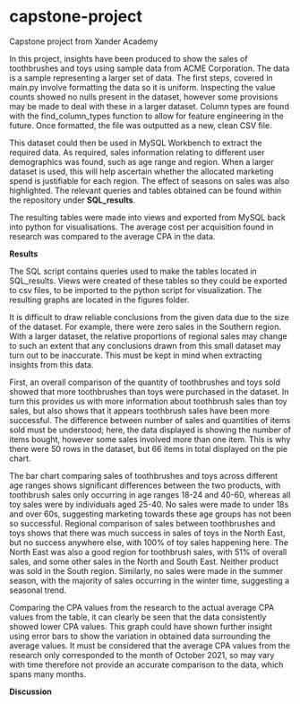 # capstone-project
Capstone project from Xander Academy

In this project, insights have been produced to show the sales of toothbrushes and toys using sample data from ACME Corporation.
The data is a sample representing a larger set of data. The first steps, covered in main.py involve formatting the data so it is uniform.
Inspecting the value counts showed no nulls present in the dataset, however some provisions may be made to deal with these in a larger dataset.
Column types are found with the find_column_types function to allow for feature engineering in the future.
Once formatted, the file was outputted as a new, clean CSV file.

This dataset could then be used in MySQL Workbench to extract the required data. As required, sales information relating to different
user demographics was found, such as age range and region. When a larger dataset is used, this will help ascertain whether the allocated marketing spend is justifiable for each region.
The effect of seasons on sales was also highlighted. The relevant queries and tables obtained can be found within the repository under **SQL_results**.

The resulting tables were made into views and exported from MySQL back into python for visualisations.
The average cost per acquisition found in research was compared to the average CPA in the data.

**Results**

The SQL script contains queries used to make the tables located in SQL_results. Views were created of these tables so they could be exported to csv files, to be imported to the python script for visualization. The resulting graphs are located in the figures folder. 

It is difficult to draw reliable conclusions from the given data due to the size of the dataset. For example, there were zero sales in the Southern region. With a larger dataset, the relative proportions of regional sales may change to such an extent that any conclusions drawn from this small dataset may turn out to be inaccurate. This must be kept in mind when extracting insights from this data. 

First, an overall comparison of the quantity of toothbrushes and toys sold showed that more toothbrushes than toys were purchased in the dataset. In turn this provides us with more information about toothbrush sales than toy sales, but also shows that it appears toothbrush sales have been more successful. The difference between number of sales and quantities of items sold must be understood; here, the data displayed is showing the number of items bought, however some sales involved more than one item. This is why there were 50 rows in the dataset, but 66 items in total displayed on the pie chart.

The bar chart comparing sales of toothbrushes and toys across different age ranges shows significant differences between the two products, with toothbrush sales only occurring in age ranges 18-24 and 40-60, whereas all toy sales were by individuals aged 25-40. No sales were made to under 18s and over 60s, suggesting marketing towards these age groups has not been so successful. Regional comparison of sales between toothbrushes and toys shows that there was much success in sales of toys in the North East, but no success anywhere else, with 100% of toy sales happening here. The North East was also a good region for toothbrush sales, with 51% of overall sales, and some other sales in the North and South East. Neither product was sold in the South region. Similarly, no sales were made in the summer season, with the majority of sales occurring in the winter time, suggesting a seasonal trend. 

Comparing the CPA values from the research to the actual average CPA values from the table, it can clearly be seen that the data consistently showed lower CPA values. This graph could have shown further insight using error bars to show the variation in obtained data surrounding the average values. It must be considered that the average CPA values from the research only corresponded to the month of October 2021, so may vary with time therefore not provide an accurate comparison to the data, which spans many months.

**Discussion**
